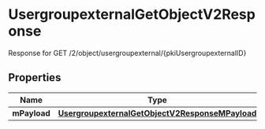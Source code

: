 

# UsergroupexternalGetObjectV2Response

Response for GET /2/object/usergroupexternal/{pkiUsergroupexternalID}

## Properties

| Name | Type | Description | Notes |
|------------ | ------------- | ------------- | -------------|
|**mPayload** | [**UsergroupexternalGetObjectV2ResponseMPayload**](UsergroupexternalGetObjectV2ResponseMPayload.md) |  |  |




